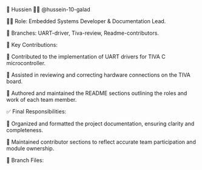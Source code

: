 👤 Hussien 🧑‍💻 @hussein-10-galad

🧑‍🔧 Role: Embedded Systems Developer & Documentation Lead.

🌿 Branches: UART-driver, Tiva-review, Readme-contributors.

📌 Key Contributions:

📡 Contributed to the implementation of UART drivers for TIVA C microcontroller.

🔌 Assisted in reviewing and correcting hardware connections on the TIVA board.

📝 Authored and maintained the README sections outlining the roles and work of each team member.

✅ Final Responsibilities:

📘 Organized and formatted the project documentation, ensuring clarity and completeness.

👥 Maintained contributor sections to reflect accurate team participation and module ownership.

📁 Branch Files:

